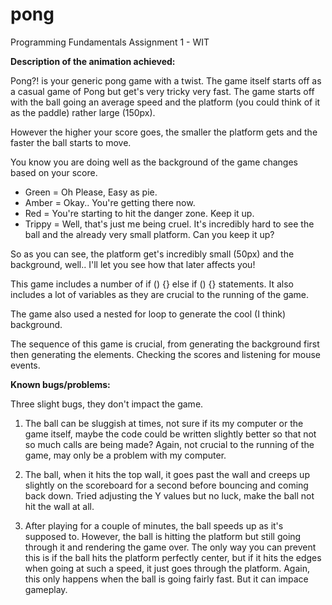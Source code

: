 # pong
Programming Fundamentals Assignment 1 - WIT

**Description of the animation achieved:**

Pong?! is your generic pong game with a twist. The game itself starts off as a casual game of Pong but get's very tricky very fast.
The game starts off with the ball going an average speed and the platform (you could think of it as the paddle) rather large (150px).

However the higher your score goes, the smaller the platform gets and the faster the ball starts to move.

You know you are doing well as the background of the game changes based on your score.

* Green = Oh Please, Easy as pie.
* Amber = Okay.. You're getting there now.
* Red   = You're starting to hit the danger zone. Keep it up.
* Trippy = Well, that's just me being cruel. It's incredibly hard to see the ball and the already very small platform. Can you keep it up?

So as you can see, the platform get's incredibly small (50px) and the background, well.. I'll let you see how that later affects you!

This game includes a number of if () {} else if () {} statements. It also includes a lot of variables as they are crucial to the running of the game.

The game also used a nested for loop to generate the cool (I think) background.

The sequence of this game is crucial, from generating the background first then generating the elements. Checking the scores and listening for mouse events.

**Known bugs/problems:**

Three slight bugs, they don't impact the game.

1. The ball can be sluggish at times, not sure if its my computer or the game itself, 
   maybe the code could be written slightly better so that not so much calls are being made?
   Again, not crucial to the running of the game, may only be a problem with my computer.
   
2. The ball, when it hits the top wall, it goes past the wall and creeps up slightly on the
   scoreboard for a second before bouncing and coming back down. Tried adjusting the Y values
   but no luck, make the ball not hit the wall at all.
   
3. After playing for a couple of minutes, the ball speeds up as it's supposed to. However,
   the ball is hitting the platform but still going through it and rendering the game over.
   The only way you can prevent this is if the ball hits the platform perfectly center, but
   if it hits the edges when going at such a speed, it just goes through the platform.
   Again, this only happens when the ball is going fairly fast. But it can impace gameplay.
